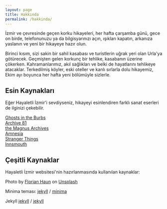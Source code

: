 ```yaml
---
layout: page
title: Hakkında
permalink: /hakkinda/
---
```


İzmir ve çevresinde geçen korku hikayeleri, her hafta çarşamba günü,
gece on birde, telefonunuzu ya da bilgisyarınızı açın, ışıkları kapatın,
arkanıza yaslanın ve yeni bir hikayeye hazır olun.

Birinci kısım, sizi sakin bir sahil kasabası ve turistlerin uğrak yeri
olan Urla'ya götürecek. Geçmişten gelen korkunç bir tehlike, kasabanın
üzerine çökerken. Kahramanlarımız, akıl sağlıkları ve belki de hayatlarını
tehlikeye atacaklar. Terkedilmiş köyler, eski oteller ve kanlı sırlarla
dolu hikayemiz, Ekim ayı boyunca her hafta yeni bölümüyle sizlerle.

<div class='inspirations-section'>

<h2>Esin Kaynakları</h2>

Eğer Hayaletli İzmir'i sevdiyseniz, hikayeyi esinlendiren
farklı sanat eserleri de ilginizi çekebilir.

<div class='inspirations-container inverse-container'>
  <div class='inspirations'>
    <div class='inspiration' id='GhostsInTheBurbs'><a href='https://www.ghostsintheburbs.com/' class='inspiration-link'>Ghosts in the Burbs</a></div>
    <div class='inspiration' id='Archive81'><a href='http://www.archive81.com/' class='inspiration-link'>Archive 81</a></div>
    <div class='inspiration' id='MagnusArchives'><a href='https://rustyquill.com/show/the-magnus-archives/' class='inspiration-link'>the Magnus Archives</a></div>
    <div class='inspiration' id='AmnesiaRebirth'><a href='https://store.steampowered.com/app/999220/Amnesia_Rebirth/' class='inspiration-link'>Amnesia</a></div>
    <div class='inspiration' id='StrangerThings'><a href='https://www.netflix.com/title/80057281' class='inspiration-link'>Stranger Things</a></div>
    <div class='inspiration' id='ShadowOverInnsmouth'><a href='https://en.wikipedia.org/wiki/The_Shadow_over_Innsmouth' class='inspiration-link'>Innsmouth</a></div>
  </div>
</div>

</div>

## Çeşitli Kaynaklar

Hayaletli İzmir websitesi'nin hazırlanmasında kullanılan
kaynaklar:

Photo by <a href="https://unsplash.com/@barrystriker?utm_source=unsplash&utm_medium=referral&utm_content=creditCopyText">Florian Haun</a> on <a href="https://unsplash.com/collections/14024125/lovecraft?utm_source=unsplash&utm_medium=referral&utm_content=creditCopyText">Unsplash</a>

Minima teması:
[jekyll][jekyll-organization] /
[minima](https://github.com/jekyll/minima)

Jekyll
[jekyll][jekyll-organization] /
[jekyll](https://github.com/jekyll/jekyll)

[jekyll-organization]: https://github.com/jekyll
